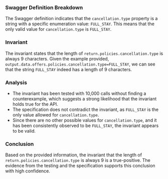 ### Swagger Definition Breakdown
The Swagger definition indicates that the `cancellation.type` property is a string with a specific enumeration value: `FULL_STAY`. This means that the only valid value for `cancellation.type` is `FULL_STAY`.

### Invariant
The invariant states that the length of `return.policies.cancellation.type` is always 9 characters. Given the example provided, `output.data.offers.policies.cancellation.type=FULL_STAY`, we can see that the string `FULL_STAY` indeed has a length of 9 characters.

### Analysis
- The invariant has been tested with 10,000 calls without finding a counterexample, which suggests a strong likelihood that the invariant holds true for the API.
- The specification does not contradict the invariant, as `FULL_STAY` is the only value allowed for `cancellation.type`.
- Since there are no other possible values for `cancellation.type`, and it has been consistently observed to be `FULL_STAY`, the invariant appears to be valid.

### Conclusion
Based on the provided information, the invariant that the length of `return.policies.cancellation.type` is always 9 is a true-positive. The evidence from the testing and the specification supports this conclusion with high confidence.
